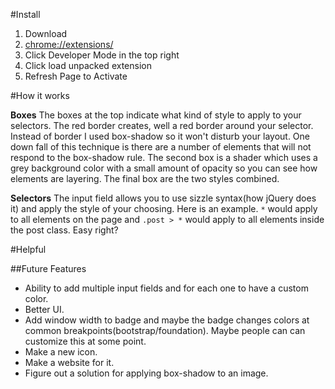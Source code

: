 #Install

1. Download
2. <a href="chrome://extensions/" target="_blank" />chrome://extensions/</a>
3. Click Developer Mode in the top right
4. Click load unpacked extension
5. Refresh Page to Activate

#How it works

**Boxes**
The boxes at the top indicate what kind of style to apply to your selectors. The red border creates, well a red border around your selector. Instead of border I used box-shadow so it won't disturb your layout. One down fall of this technique is there are a number of elements that will not respond to the box-shadow rule. The second box is a shader which uses a grey background color with a small amount of opacity so you can see how elements are layering. The final box are the two styles combined.

**Selectors**
The input field allows you to use sizzle syntax(how jQuery does it) and apply the style of your choosing. Here is an example. `*` would apply to all elements on the page and `.post > *` would apply to all elements inside the post class. Easy right?


#Helpful 

##Future Features

- Ability to add multiple input fields and for each one to have a custom color.
- Better UI.
- Add window width to badge and maybe the badge changes colors at common breakpoints(bootstrap/foundation). Maybe people can can customize this at some point.
- Make a new icon.
- Make a website for it.
- Figure out a solution for applying box-shadow to an image. 